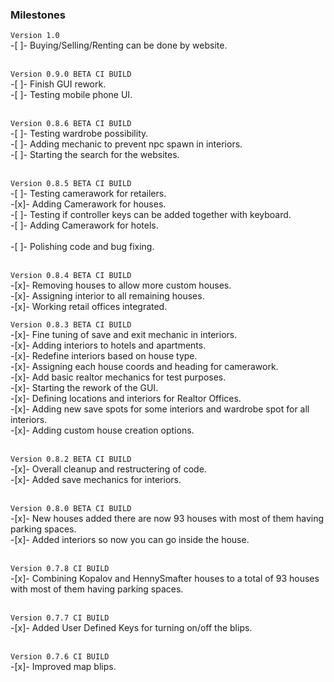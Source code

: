 ### Milestones
`Version 1.0`<br>
-[ ]- Buying/Selling/Renting can be done by website.<br><br>

`Version 0.9.0 BETA CI BUILD`<br>
-[ ]- Finish GUI rework.<br>
-[ ]- Testing mobile phone UI.<br><br>

`Version 0.8.6 BETA CI BUILD`<br>
-[ ]- Testing wardrobe possibility.<br>
-[ ]- Adding mechanic to prevent npc spawn in interiors.<br>
-[ ]- Starting the search for the websites.<br><br>

`Version 0.8.5 BETA CI BUILD`<br>
-[ ]- Testing camerawork for retailers.<br>
-[x]- Adding Camerawork for houses.<br>
-[ ]- Testing if controller keys can be added together with keyboard.<br>
-[ ]- Adding Camerawork for hotels.<br><br>
-[ ]- Polishing code and bug fixing.<br><br>

`Version 0.8.4 BETA CI BUILD`<br>
-[x]- Removing houses to allow more custom houses.<br>
-[x]- Assigning interior to all remaining houses.<br>
-[x]- Working retail offices integrated.<br>

`Version 0.8.3 BETA CI BUILD`<br>
-[x]- Fine tuning of save and exit mechanic in interiors.<br>
-[x]- Adding interiors to hotels and apartments.<br>
-[x]- Redefine interiors based on house type.<br>
-[x]- Assigning each house coords and heading for camerawork.<br>
-[x]- Add basic realtor mechanics for test purposes.<br>
-[x]- Starting the rework of the GUI.<br>
-[x]- Defining locations and interiors for Realtor Offices.<br>
-[x]- Adding new save spots for some interiors and wardrobe spot for all interiors.<br>
-[x]- Adding custom house creation options.<br><br>

`Version 0.8.2 BETA CI BUILD`<br>
-[x]- Overall cleanup and restructering of code.<br>
-[x]- Added save mechanics for interiors.<br><br>

`Version 0.8.0 BETA CI BUILD `<br>
-[x]- New houses added there are now 93 houses with most of them having parking spaces.<br>
-[x]- Added interiors so now you can go inside the house.<br><br>

`Version 0.7.8 CI BUILD`<br>
-[x]- Combining Kopalov and HennySmafter houses to a total of 93 houses with most of them having parking spaces.<br><br>

`Version 0.7.7 CI BUILD`<br>
-[x]- Added User Defined Keys for turning on/off the blips.<br><br>

`Version 0.7.6 CI BUILD`<br>
-[x]- Improved map blips.<br><br>
